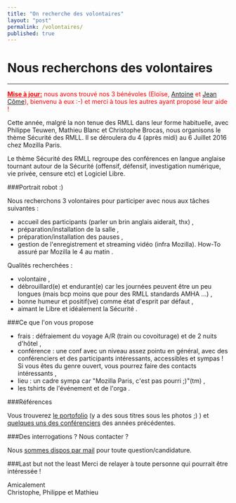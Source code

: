 ```yaml
---
title: "On recherche des volontaires"
layout: "post"
permalink: /volontaires/
published: true 
---
```


# Nous recherchons des volontaires 


---

<span style="color:red;"><u><strong>Mise à jour:</strong></u> nous avons trouvé nos 3 bénévoles (Eloïse, [Antoine](https://twitter.com/acervoise) et [Jean Côme](https://twitter.com/cdpointpoint)), bienvenu à eux :-) et merci à tous les autres ayant proposé leur aide !</span>

Cette année, malgré la non tenue des RMLL dans leur forme habituelle, avec Philippe Teuwen, Mathieu Blanc et Christophe Brocas, nous organisons le thème Sécurité des RMLL. Il se déroulera du 4 (après midi) au 6 Juillet 2016 chez Mozilla Paris.

Le thème Sécurité des RMLL regroupe des conférences en langue anglaise tournant autour de la Sécurité (offensif, défensif, investigation numérique, vie privée, censure etc) et Logiciel Libre.

###Portrait robot :)

Nous recherchons 3 volontaires pour participer avec nous aux tâches suivantes :

- accueil des participants (parler un brin anglais aiderait, thx) ,
- préparation/installation de la salle ,
- préparation/installation des pauses ,
- gestion de l'enregistrement et streaming vidéo (infra Mozilla). How-To assuré par Mozilla le 4 au matin .

Qualités recherchées :

- volontaire ,
- débrouillard(e) et endurant(e) car les journées peuvent être un peu longues (mais bcp moins que pour des RMLL standards AMHA ...) ,
- bonne humeur et positif(ve) comme état d'esprit par défaut ,
- aimant le Libre et idéalement la Sécurité .

###Ce que l'on vous propose

- frais : défraiement du voyage A/R (train ou covoiturage) et de 2 nuits d'hôtel ,
- conférence : une conf avec un niveau assez pointu en général, avec des conférenciers et des participants intéressants, accessibles et sympas ! Si vous êtes du genre ouvert, vous pourrez faire des contacts intéressants ,
- lieu : un cadre sympa car "Mozilla Paris, c'est pas pourri ;)"(tm) ,
- les tshirts de l'événement et de l'orga .
 
###Références

Vous trouverez [le portofolio](https://sec2016.rmll.info/#portfolio) (y a des sous titres sous les photos ;) ) et [quelques uns des conférenciers](https://sec2016.rmll.info/#archives) des années précédentes.

###Des interrogations ? Nous contacter ?

Nous [sommes dispos par mail](mailto:contact.sec2016@rmll.info) pour toute question/candidature.

###Last but not the least
Merci de relayer à toute personne qui pourrait être intéressée !

Amicalement  
Christophe, Philippe et Mathieu 
